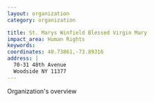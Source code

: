 ```yaml
---
layout: organization
category: organization

title: St. Marys Winfield Blessed Virgin Mary
impact_area: Human Rights
keywords: 
coordinates: 40.73861,-73.89316
address: |
  70-31 48th Avenue
  Woodside NY 11377
---
```

Organization's overview
